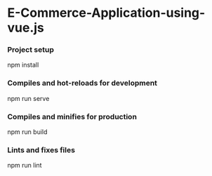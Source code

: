 # E-Commerce-Application-using-vue.js
### Project setup
npm install
### Compiles and hot-reloads for development
npm run serve
### Compiles and minifies for production
npm run build
### Lints and fixes files
npm run lint
